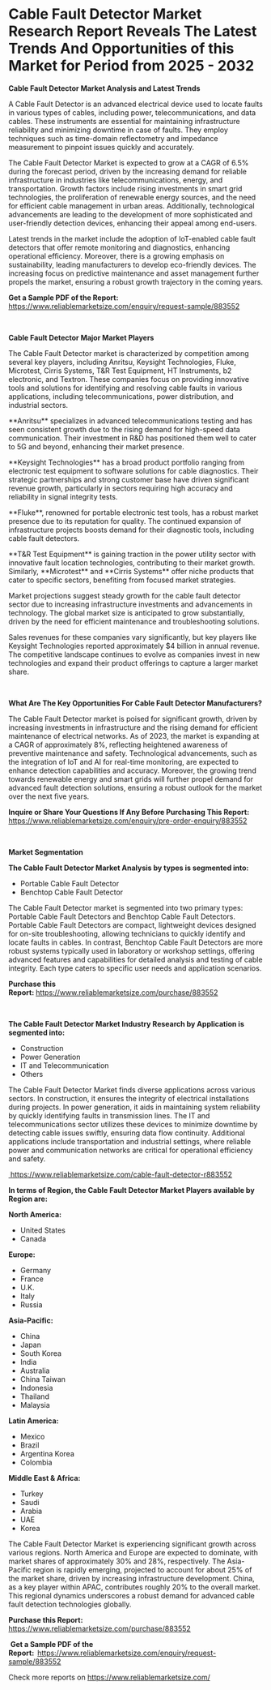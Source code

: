 <p><h1>Cable Fault Detector Market Research Report Reveals The Latest Trends And Opportunities of this Market for Period from 2025 - 2032</h1></p><p><strong>Cable Fault Detector Market Analysis and Latest Trends</strong></p>
<p><p>A Cable Fault Detector is an advanced electrical device used to locate faults in various types of cables, including power, telecommunications, and data cables. These instruments are essential for maintaining infrastructure reliability and minimizing downtime in case of faults. They employ techniques such as time-domain reflectometry and impedance measurement to pinpoint issues quickly and accurately.</p><p>The Cable Fault Detector Market is expected to grow at a CAGR of 6.5% during the forecast period, driven by the increasing demand for reliable infrastructure in industries like telecommunications, energy, and transportation. Growth factors include rising investments in smart grid technologies, the proliferation of renewable energy sources, and the need for efficient cable management in urban areas. Additionally, technological advancements are leading to the development of more sophisticated and user-friendly detection devices, enhancing their appeal among end-users.</p><p>Latest trends in the market include the adoption of IoT-enabled cable fault detectors that offer remote monitoring and diagnostics, enhancing operational efficiency. Moreover, there is a growing emphasis on sustainability, leading manufacturers to develop eco-friendly devices. The increasing focus on predictive maintenance and asset management further propels the market, ensuring a robust growth trajectory in the coming years.</p></p>
<p><strong>Get a Sample PDF of the Report:&nbsp;</strong> <a href="https://www.reliablemarketsize.com/enquiry/request-sample/883552?utm_campaign=2319&utm_medium=2&utm_source=Github&utm_content=ia&utm_term=20022025&utm_id=cable-fault-detector">https://www.reliablemarketsize.com/enquiry/request-sample/883552</a></p>
<p>&nbsp;</p>
<p><strong>Cable Fault Detector Major Market Players</strong></p>
<p><p>The Cable Fault Detector market is characterized by competition among several key players, including Anritsu, Keysight Technologies, Fluke, Microtest, Cirris Systems, T&R Test Equipment, HT Instruments, b2 electronic, and Textron. These companies focus on providing innovative tools and solutions for identifying and resolving cable faults in various applications, including telecommunications, power distribution, and industrial sectors.</p><p>**Anritsu** specializes in advanced telecommunications testing and has seen consistent growth due to the rising demand for high-speed data communication. Their investment in R&D has positioned them well to cater to 5G and beyond, enhancing their market presence. </p><p>**Keysight Technologies** has a broad product portfolio ranging from electronic test equipment to software solutions for cable diagnostics. Their strategic partnerships and strong customer base have driven significant revenue growth, particularly in sectors requiring high accuracy and reliability in signal integrity tests.</p><p>**Fluke**, renowned for portable electronic test tools, has a robust market presence due to its reputation for quality. The continued expansion of infrastructure projects boosts demand for their diagnostic tools, including cable fault detectors.</p><p>**T&R Test Equipment** is gaining traction in the power utility sector with innovative fault location technologies, contributing to their market growth. Similarly, **Microtest** and **Cirris Systems** offer niche products that cater to specific sectors, benefiting from focused market strategies.</p><p>Market projections suggest steady growth for the cable fault detector sector due to increasing infrastructure investments and advancements in technology. The global market size is anticipated to grow substantially, driven by the need for efficient maintenance and troubleshooting solutions.</p><p>Sales revenues for these companies vary significantly, but key players like Keysight Technologies reported approximately $4 billion in annual revenue. The competitive landscape continues to evolve as companies invest in new technologies and expand their product offerings to capture a larger market share.</p></p>
<p>&nbsp;</p>
<p><strong>What Are The Key Opportunities For Cable Fault Detector Manufacturers?</strong></p>
<p><p>The Cable Fault Detector market is poised for significant growth, driven by increasing investments in infrastructure and the rising demand for efficient maintenance of electrical networks. As of 2023, the market is expanding at a CAGR of approximately 8%, reflecting heightened awareness of preventive maintenance and safety. Technological advancements, such as the integration of IoT and AI for real-time monitoring, are expected to enhance detection capabilities and accuracy. Moreover, the growing trend towards renewable energy and smart grids will further propel demand for advanced fault detection solutions, ensuring a robust outlook for the market over the next five years.</p></p>
<p><strong>Inquire or Share Your Questions If Any Before Purchasing This Report:</strong> <a href="https://www.reliablemarketsize.com/enquiry/pre-order-enquiry/883552?utm_campaign=2319&utm_medium=2&utm_source=Github&utm_content=ia&utm_term=20022025&utm_id=cable-fault-detector">https://www.reliablemarketsize.com/enquiry/pre-order-enquiry/883552</a></p>
<p>&nbsp;</p>
<p><strong>Market Segmentation</strong></p>
<p><strong>The Cable Fault Detector Market Analysis by types is segmented into:</strong></p>
<p><ul><li>Portable Cable Fault Detector</li><li>Benchtop Cable Fault Detector</li></ul></p>
<p><p>The Cable Fault Detector market is segmented into two primary types: Portable Cable Fault Detectors and Benchtop Cable Fault Detectors. Portable Cable Fault Detectors are compact, lightweight devices designed for on-site troubleshooting, allowing technicians to quickly identify and locate faults in cables. In contrast, Benchtop Cable Fault Detectors are more robust systems typically used in laboratory or workshop settings, offering advanced features and capabilities for detailed analysis and testing of cable integrity. Each type caters to specific user needs and application scenarios.</p></p>
<p><strong>Purchase this Report:&nbsp;</strong><a href="https://www.reliablemarketsize.com/purchase/883552?utm_campaign=2319&utm_medium=2&utm_source=Github&utm_content=ia&utm_term=20022025&utm_id=cable-fault-detector">https://www.reliablemarketsize.com/purchase/883552</a></p>
<p>&nbsp;</p>
<p><strong>The Cable Fault Detector Market Industry Research by Application is segmented into:</strong></p>
<p><ul><li>Construction</li><li>Power Generation</li><li>IT and Telecommunication</li><li>Others</li></ul></p>
<p><p>The Cable Fault Detector Market finds diverse applications across various sectors. In construction, it ensures the integrity of electrical installations during projects. In power generation, it aids in maintaining system reliability by quickly identifying faults in transmission lines. The IT and telecommunications sector utilizes these devices to minimize downtime by detecting cable issues swiftly, ensuring data flow continuity. Additional applications include transportation and industrial settings, where reliable power and communication networks are critical for operational efficiency and safety.</p></p>
<p><a href="https://www.reliablemarketsize.com/cable-fault-detector-r883552?utm_campaign=2319&utm_medium=2&utm_source=Github&utm_content=ia&utm_term=20022025&utm_id=cable-fault-detector">&nbsp;https://www.reliablemarketsize.com/cable-fault-detector-r883552</a></p>
<p><strong>In terms of Region, the Cable Fault Detector Market Players available by Region are:</strong></p>
<p>
    <p> <strong> North America: </strong>
        <ul>
            <li>United States</li>
            <li>Canada</li>
        </ul>
        </p> 
    <p> <strong> Europe: </strong>
        <ul>
            <li>Germany</li>
            <li>France</li>
            <li>U.K.</li>
            <li>Italy</li>
            <li>Russia</li>
        </ul>
        </p> 
    <p> <strong> Asia-Pacific: </strong>
        <ul>
            <li>China</li>
            <li>Japan</li>
            <li>South Korea</li>
            <li>India</li>
            <li>Australia</li>
            <li>China Taiwan</li>
            <li>Indonesia</li>
            <li>Thailand</li>
            <li>Malaysia</li>
        </ul>
        </p> 
    <p> <strong> Latin America: </strong>
        <ul>
            <li>Mexico</li>
            <li>Brazil</li>
            <li>Argentina Korea</li>
            <li>Colombia</li>
        </ul>
        </p> 
    <p> <strong> Middle East & Africa: </strong>
        <ul>
            <li>Turkey</li>
            <li>Saudi</li>
            <li>Arabia</li>
            <li>UAE</li>
            <li>Korea</li>
        </ul>
    </p>
    </p>
<p><p>The Cable Fault Detector Market is experiencing significant growth across various regions. North America and Europe are expected to dominate, with market shares of approximately 30% and 28%, respectively. The Asia-Pacific region is rapidly emerging, projected to account for about 25% of the market share, driven by increasing infrastructure development. China, as a key player within APAC, contributes roughly 20% to the overall market. This regional dynamics underscores a robust demand for advanced cable fault detection technologies globally.</p></p>
<p><strong>Purchase this Report: </strong><a href="https://www.reliablemarketsize.com/purchase/883552?utm_campaign=2319&utm_medium=2&utm_source=Github&utm_content=ia&utm_term=20022025&utm_id=cable-fault-detector">https://www.reliablemarketsize.com/purchase/883552</a></p>
<p>&nbsp;<strong>Get a Sample PDF of the Report:&nbsp;&nbsp;</strong><a href="https://www.reliablemarketsize.com/enquiry/request-sample/883552?utm_campaign=2319&utm_medium=2&utm_source=Github&utm_content=ia&utm_term=20022025&utm_id=cable-fault-detector">https://www.reliablemarketsize.com/enquiry/request-sample/883552</a></p>
<p><strong></strong></p>
<p>Check more reports on <a href="https://www.reliablemarketsize.com/?utm_campaign=2319&utm_medium=2&utm_source=Github&utm_content=ia&utm_term=20022025&utm_id=cable-fault-detector">https://www.reliablemarketsize.com/</a></p>